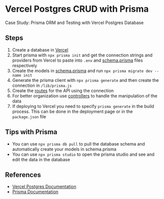 # Vercel Postgres CRUD with Prisma

Case Study: Prisma ORM and Testing with Vercel Postgres Database

## Steps

1. Create a database in [Vercel](https://vercel.com/)
2. Start prisma with `npx prisma init` and get the connection strings and providers from Vercel to paste into `.env` and [schema.prisma](prisma/schema.prisma) files respectively
3. Create the models in [schema.prisma](prisma/schema.prisma) and run `npx prisma migrate dev --name init`
4. Generate the prisma client with `npx prisma generate` and then create the connection in `/lib/prisma.js`
5. Create the [routes](pages/api/) for the API using the connection
6. For better organization use [controllers](controllers/) to handle the manipulation of the data
7. If deploying to Vercel you need to specify `prisma generate` in the build process. This can be done in the deployment page or in the `package.json` file

## Tips with Prisma

- You can use `npx prisma db pull` to pull the database schema and automatically create your models in schema.prisma
- You can use `npx prisma studio` to open the prisma studio and see and edit the data in the database

## References

- [Vercel Postgres Documentation](https://vercel.com/docs/storage/vercel-postgres)
- [Prisma Documentation](https://www.prisma.io/docs)

